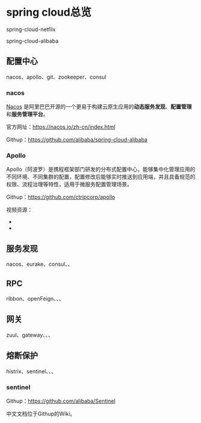 # spring cloud总览



spring-cloud-netfilx

spring-cloud-alibaba



## 配置中心

nacos、apollo、git、zookeeper、consul

### nacos

[Nacos](https://github.com/alibaba/Nacos) 是阿里巴巴开源的一个更易于构建云原生应用的**动态服务发现**、**配置管理**和**服务管理平台**。

官方网址：https://nacos.io/zh-cn/index.html

Githup：https://github.com/alibaba/spring-cloud-alibaba



### Apollo

Apollo（阿波罗）是携程框架部门研发的分布式配置中心，能够集中化管理应用的不同环境、不同集群的配置，配置修改后能够实时推送到应用端，并且具备规范的权限、流程治理等特性，适用于微服务配置管理场景。

Githup：https://github.com/ctripcorp/apollo

视频资源：

- [蚂蚁课堂]: http://www.mayikt.com/front/couinfo/149/0

- [Githup指定]: https://pan.baidu.com/s/1rUAphfVq9fnEMqRrscDk-w#list/path=/制作视频/apollo&amp;amp;parentPath=/制作视频

  

## 服务发现

nacos、eurake、consul、、

## RPC

ribbon、openFeign、、、

## 网关

zuul、gateway、、、

## 熔断保护

histrix、sentinel、、、

### sentinel

Githup：https://github.com/alibaba/Sentinel

中文文档位于Githup的Wiki。





